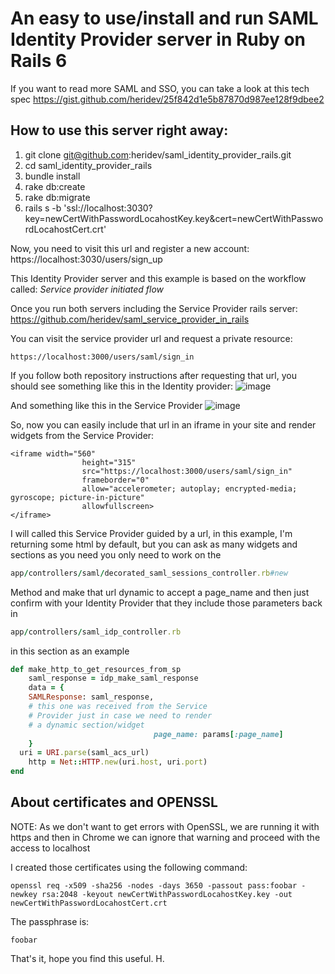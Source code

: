 # An easy to use/install and run SAML Identity Provider server in Ruby on Rails 6

If you want to read more SAML and SSO, you can take a look at this tech spec
https://gist.github.com/heridev/25f842d1e5b87870d987ee128f9dbee2

## How to use this server right away:
1. git clone git@github.com:heridev/saml_identity_provider_rails.git
2. cd saml_identity_provider_rails
3. bundle install
4. rake db:create
5. rake db:migrate
6. rails s -b 'ssl://localhost:3030?key=newCertWithPasswordLocahostKey.key&cert=newCertWithPasswordLocahostCert.crt'

Now, you need to visit this url and register a new account:
https://localhost:3030/users/sign_up

This Identity Provider server and this example is based on the workflow called:
*Service provider initiated flow*

Once you run both servers including the Service Provider rails server:
https://github.com/heridev/saml_service_provider_in_rails

You can visit the service provider url and request a private resource:
```
https://localhost:3000/users/saml/sign_in
```

If you follow both repository instructions after requesting that url, you should see something like this in the Identity provider:
![image](https://user-images.githubusercontent.com/1863670/81246056-356af300-8fdc-11ea-9534-24a8f7cbd362.png)

And something like this in the Service Provider
![image](https://user-images.githubusercontent.com/1863670/81246621-b24a9c80-8fdd-11ea-8b84-dc1cffae0ac7.png)

So, now you can easily include that url in an iframe in your site and render widgets from the Service Provider:
```
<iframe width="560"
				height="315"
				src="https://localhost:3000/users/saml/sign_in"
				frameborder="0"
				allow="accelerometer; autoplay; encrypted-media; gyroscope; picture-in-picture"
				allowfullscreen>
</iframe>
```

I will called this Service Provider guided by a url, in this example, I'm returning some html by default, but you can ask as many widgets and sections as you need you only need to work on the 
```ruby
app/controllers/saml/decorated_saml_sessions_controller.rb#new
```

Method and make that url dynamic to accept a page_name and then just confirm with your Identity Provider that they include those parameters back in
```ruby
app/controllers/saml_idp_controller.rb
```

in this section as an example
```ruby
def make_http_to_get_resources_from_sp
	saml_response = idp_make_saml_response
	data = {
	SAMLResponse: saml_response,
	# this one was received from the Service
	# Provider just in case we need to render
	# a dynamic section/widget
								page_name: params[:page_name]
	}
  uri = URI.parse(saml_acs_url)
	http = Net::HTTP.new(uri.host, uri.port)
end
```

## About certificates and OPENSSL

NOTE: As we don't want to get errors with OpenSSL, we are running it with https and then in Chrome we can ignore that warning and proceed with the access to localhost

I created those certificates using the following command:
```
openssl req -x509 -sha256 -nodes -days 3650 -passout pass:foobar -newkey rsa:2048 -keyout newCertWithPasswordLocahostKey.key -out newCertWithPasswordLocahostCert.crt
```

The passphrase is:
```
foobar
```

That's it, hope you find this useful.
H.
